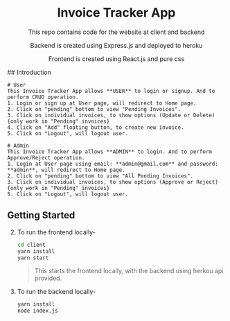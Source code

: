 <div align="center">
<h1>Invoice Tracker App</h1>

<p>This repo contains code for the website at client and backend</p>
<p>Backend is created using Express.js and deployed to heroku</p>
<p>Frontend is created using React.js and pure css</p>

</div>
## Introduction

    # User
    This Invoice Tracker App allows **USER** to login or signup. And to perform CRUD operation.
    1. Login or sign up at User page, will redirect to Home page.
    2. Click on "pending" bottom to view "Pending Invoices".
    3. Click on individual invoices, to show options (Update or Delete) {only work in "Pending" invoices}
    4. Click on "Add" floating button, to create new invoice.
    5. Click on "Logout", will logout user.  
    
    # Admin
    This Invoice Tracker App allows **ADMIN** to login. And to perform Approve/Reject operation.
    1. Login at User page using email: **admin@gmail.com** and password: **admin**, will redirect to Home page.
    2. Click on "pending" bottom to view "All Pending Invoices".
    3. Click on individual invoices, to show options (Approve or Reject) {only work in "Pending" invoices}
    5. Click on "Logout", will logout user.

## Getting Started

2. To run the frontend locally-

   ```bash
   cd client
   yarn install
   yarn start
   ```

   > This starts the frontend locally, with the backend using herkou api provided.

3. To run the backend locally-

   ```bash
   yarn install
   node index.js
   ```

